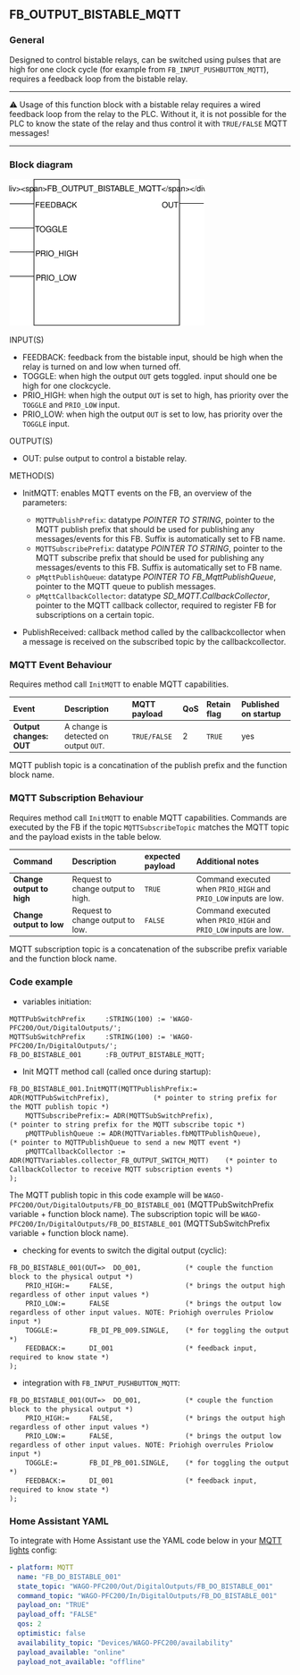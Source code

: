 ## FB_OUTPUT_BISTABLE_MQTT

### __General__
Designed to control bistable relays, can be switched using pulses that are high for one clock cycle (for example from `FB_INPUT_PUSHBUTTON_MQTT`), requires a feedback loop from the bistable relay.

----------------------------

:warning: Usage of this function block with a bistable relay requires a wired feedback loop from the relay to the PLC. Without it, it is not possible for the PLC to know the state of the relay and thus control it with `TRUE/FALSE` MQTT messages!

----------------------------

### __Block diagram__

<img src="../_img/FB_OUTPUT_BISTABLE_MQTT.svg" width="350">

INPUT(S)
- FEEDBACK: feedback from the bistable input, should be high when the relay is turned on and low when turned off.
- TOGGLE: when high the output `OUT` gets toggled. input should one be high for one clockcycle.
- PRIO_HIGH: when high the output `OUT` is set to high, has priority over the `TOGGLE` and `PRIO_LOW` input.
- PRIO_LOW: when high the output `OUT` is set to low, has priority over the `TOGGLE` input.

OUTPUT(S)
- OUT: pulse output to control a bistable relay. 

METHOD(S)
- InitMQTT: enables MQTT events on the FB, an overview of the parameters:
    - `MQTTPublishPrefix`: datatype *POINTER TO STRING*, pointer to the MQTT publish prefix that should be used for publishing any messages/events for this FB. Suffix is automatically set to FB name. 
    - `MQTTSubscribePrefix`: datatype *POINTER TO STRING*, pointer to the MQTT subscribe prefix that should be used for publishing any messages/events to this FB. Suffix is automatically set to FB name. 
    - `pMqttPublishQueue`: datatype *POINTER TO FB_MqttPublishQueue*, pointer to the MQTT queue to publish messages.
    - `pMqttCallbackCollector`: datatype *SD_MQTT.CallbackCollector*, pointer to the MQTT callback collector, required to register FB for subscriptions on a certain topic.
    
- PublishReceived: callback method called by the callbackcollector when a message is received on the subscribed topic by the callbackcollector.

### __MQTT Event Behaviour__
Requires method call `InitMQTT` to enable MQTT capabilities.

| Event | Description | MQTT payload | QoS | Retain flag | Published on startup |
|:-------------|:------------------|:------------------|:------------------|:--------------------------|:--------------------------|
| **Output changes: OUT**   | A change is detected on output `OUT`. | `TRUE/FALSE` | 2 | `TRUE` | yes

MQTT publish topic is a concatination of the publish prefix and the function block name. 

### __MQTT Subscription Behaviour__
Requires method call `InitMQTT` to enable MQTT capabilities.
Commands are executed by the FB if the topic `MQTTSubscribeTopic` matches the MQTT topic and the payload exists in the table below.

| Command | Description | expected payload | Additional notes | 
|:-------------|:------------------|:------------------|:------------------|
| **Change output to high** | Request to change output to high. | `TRUE` | Command executed when `PRIO_HIGH` and `PRIO_LOW` inputs are low.
| **Change output to low** | Request to change output to low. | `FALSE` | Command executed when `PRIO_HIGH` and `PRIO_LOW` inputs are low.

MQTT subscription topic is a concatenation of the subscribe prefix variable and the function block name. 

### __Code example__

- variables initiation:
```
MQTTPubSwitchPrefix     :STRING(100) := 'WAGO-PFC200/Out/DigitalOutputs/';
MQTTSubSwitchPrefix     :STRING(100) := 'WAGO-PFC200/In/DigitalOutputs/';
FB_DO_BISTABLE_001      :FB_OUTPUT_BISTABLE_MQTT;
```

- Init MQTT method call (called once during startup):
```
FB_DO_BISTABLE_001.InitMQTT(MQTTPublishPrefix:= ADR(MQTTPubSwitchPrefix),           (* pointer to string prefix for the MQTT publish topic *)
    MQTTSubscribePrefix:= ADR(MQTTSubSwitchPrefix),                                 (* pointer to string prefix for the MQTT subscribe topic *)
    pMQTTPublishQueue := ADR(MQTTVariables.fbMQTTPublishQueue),                     (* pointer to MQTTPublishQueue to send a new MQTT event *)
    pMQTTCallbackCollector := ADR(MQTTVariables.collector_FB_OUTPUT_SWITCH_MQTT)    (* pointer to CallbackCollector to receive MQTT subscription events *)
);
```
The MQTT publish topic in this code example will be `WAGO-PFC200/Out/DigitalOutputs/FB_DO_BISTABLE_001` (MQTTPubSwitchPrefix variable + function block name). The subscription topic will be `WAGO-PFC200/In/DigitalOutputs/FB_DO_BISTABLE_001` (MQTTSubSwitchPrefix variable + function block name).


- checking for events to switch the digital output (cyclic):
```
FB_DO_BISTABLE_001(OUT=>  DO_001,           (* couple the function block to the physical output *)
    PRIO_HIGH:=     FALSE,                  (* brings the output high regardless of other input values *)
    PRIO_LOW:=      FALSE                   (* brings the output low regardless of other input values. NOTE: Priohigh overrules Priolow input *)
    TOGGLE:=        FB_DI_PB_009.SINGLE,    (* for toggling the output *)	
    FEEDBACK:=      DI_001                  (* feedback input, required to know state *)	
);
```

- integration with `FB_INPUT_PUSHBUTTON_MQTT`:
```
FB_DO_BISTABLE_001(OUT=>  DO_001,           (* couple the function block to the physical output *)
    PRIO_HIGH:=     FALSE,                  (* brings the output high regardless of other input values *)
    PRIO_LOW:=      FALSE,                  (* brings the output low regardless of other input values. NOTE: Priohigh overrules Priolow input *)
    TOGGLE:=        FB_DI_PB_001.SINGLE,    (* for toggling the output *)	
    FEEDBACK:=      DI_001                  (* feedback input, required to know state *)	
);
```

### __Home Assistant YAML__
To integrate with Home Assistant use the YAML code below in your [MQTT lights](https://www.home-assistant.io/components/light.mqtt/) config:

```YAML
- platform: MQTT
  name: "FB_DO_BISTABLE_001"
  state_topic: "WAGO-PFC200/Out/DigitalOutputs/FB_DO_BISTABLE_001"
  command_topic: "WAGO-PFC200/In/DigitalOutputs/FB_DO_BISTABLE_001"
  payload_on: "TRUE"
  payload_off: "FALSE"
  qos: 2
  optimistic: false
  availability_topic: "Devices/WAGO-PFC200/availability"
  payload_available: "online"
  payload_not_available: "offline"
```